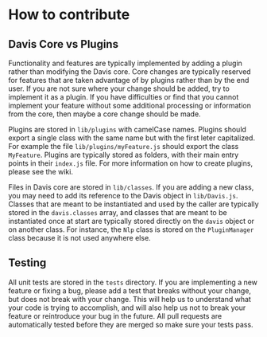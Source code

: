 # How to contribute

## Davis Core vs Plugins

Functionality and features are typically implemented by adding a plugin rather
than modifying the Davis core. Core changes are typically reserved for features
that are taken advantage of by plugins rather than by the end user. If you are
not sure where your change should be added, try to implement it as a plugin. If
you have difficulties or find that you cannot implement your feature without
some additional processing or information from the core, then maybe a core
change should be made.

Plugins are stored in `lib/plugins` with camelCase names.  Plugins should
export a single class with the same name but with the first leter capitalized.
For example the file `lib/plugins/myFeature.js` should export the class
`MyFeature`. Plugins are typically stored as folders, with their main entry
points in their `index.js` file. For more information on how to create plugins,
please see the wiki.

Files in Davis core are stored in `lib/classes`. If you are adding a new class,
you may need to add its reference to the Davis object in `lib/Davis.js`.
Classes that are meant to be instantiated and used by the caller are typically
stored in the `davis.classes` array, and classes that are meant to be
instantiated once at start are typically stored directly on the `davis` object
or on another class. For instance, the `Nlp` class is stored on the
`PluginManager` class because it is not used anywhere else.

## Testing

All unit tests are stored in the `tests` directory. If you are implementing a
new feature or fixing a bug, please add a test that breaks without your change,
but does not break with your change. This will help us to understand what your
code is trying to accomplish, and will also help us not to break your feature
or reintroduce your bug in the future. All pull requests are automatically
tested before they are merged so make sure your tests pass.

